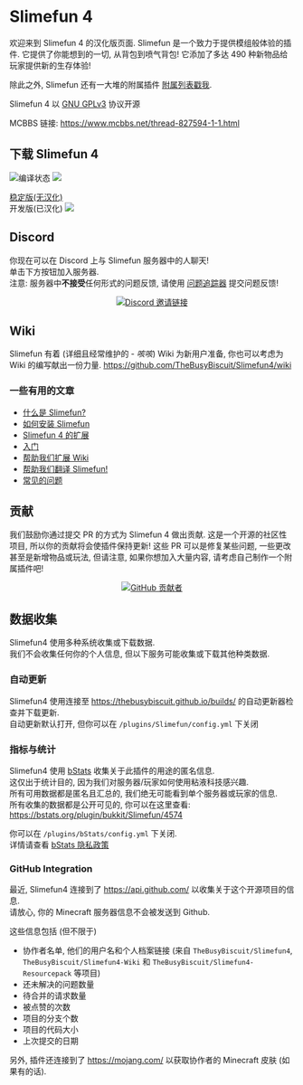 # Slimefun 4
欢迎来到 Slimefun 4 的汉化版页面. Slimefun 是一个致力于提供模组般体验的插件. 它提供了你能想到的一切, 从背包到喷气背包!
它添加了多达 490 种新物品给玩家提供新的生存体验!

除此之外, Slimefun 还有一大堆的附属插件 [附属列表戳我](https://github.com/TheBusyBiscuit/Slimefun4/wiki/Addons).

Slimefun 4 以 [GNU GPLv3](https://github.com/TheBusyBiscuit/Slimefun4/blob/master/LICENSE) 协议开源

MCBBS 链接: https://www.mcbbs.net/thread-827594-1-1.html

## 下载 Slimefun 4
![编译状态](https://github.com/StarWishsama/Slimefun4/workflows/Java%20CI/badge.svg)
<a href="https://github.com/StarWishsama/Slimefun4/issues">
  <img src="https://img.shields.io/github/issues/StarWishsama/Slimefun4.svg?style=popout">
</a> 

[稳定版(无汉化)](https://thebusybiscuit.github.io/builds/TheBusyBiscuit/Slimefun4/stable/)<br>
开发版(已汉化)
<a href="https://github.com/StarWishsama/Slimefun4/releases/latest">
  <img src="https://img.shields.io/github/v/release/StarWishSama/Slimefun4?include_prereleases">
</a></br>

## Discord
你现在可以在 Discord 上与 Slimefun 服务器中的人聊天!<br>
单击下方按钮加入服务器.<br>
注意: 服务器中**不接受**任何形式的问题反馈, 请使用 [问题追踪器](https://github.com/TheBusyBiscuit/Slimefun4/issues) 提交问题反馈!

<p align="center">
  <a href="https://discord.gg/fsD4Bkh">
    <img src="https://img.shields.io/discord/565557184348422174?color=7289DA&label=Discord&style=for-the-badge" alt="Discord 邀请链接"/>
  </a>
</p>

## Wiki
Slimefun 有着 (详细且经常维护的 - *咳咳*) Wiki 为新用户准备, 
你也可以考虑为 Wiki 的编写献出一份力量.
https://github.com/TheBusyBiscuit/Slimefun4/wiki

### 一些有用的文章
* [什么是 Slimefun?](https://github.com/TheBusyBiscuit/Slimefun4/wiki/Slimefun-in-a-nutshell)
* [如何安装 Slimefun](https://github.com/TheBusyBiscuit/Slimefun4/wiki/Installing-Slimefun)
* [Slimefun 4 的扩展](https://github.com/TheBusyBiscuit/Slimefun4/wiki/Addons)
* [入门](https://github.com/TheBusyBiscuit/Slimefun4/wiki/Getting-Started)
* [帮助我们扩展 Wiki](https://github.com/TheBusyBiscuit/Slimefun4/wiki/Expanding-the-Wiki)
* [帮助我们翻译 Slimefun!](https://github.com/TheBusyBiscuit/Slimefun4/wiki/Translating-Slimefun)
* [常见的问题](https://github.com/TheBusyBiscuit/Slimefun4/wiki/Common-Issues)

## 贡献
我们鼓励你通过提交 PR 的方式为 Slimefun 4 做出贡献.
这是一个开源的社区性项目, 所以你的贡献将会使插件保持更新!
这些 PR 可以是修复某些问题, 一些更改甚至是新增物品或玩法,
但请注意, 如果你想加入大量内容, 请考虑自己制作一个附属插件吧!

<p align="center">
  <a href="https://github.com/TheBusyBiscuit/Slimefun4/graphs/contributors">
    <img alt="GitHub 贡献者" src="https://img.shields.io/github/contributors/TheBusyBiscuit/Slimefun4?style=for-the-badge">
  </a>
</p>

## 数据收集
Slimefun4 使用多种系统收集或下载数据.<br>
我们不会收集任何你的个人信息, 但以下服务可能收集或下载其他种类数据.

### 自动更新
Slimefun4 使用连接至 https://thebusybiscuit.github.io/builds/ 的自动更新器检查并下载更新.<br>
自动更新默认打开, 但你可以在 `/plugins/Slimefun/config.yml` 下关闭<br>

### 指标与统计
Slimefun4 使用 [bStats](https://bstats.org/plugin/bukkit/Slimefun/4574) 收集关于此插件的用途的匿名信息.<br>
这仅出于统计目的, 因为我们对服务器/玩家如何使用粘液科技感兴趣.<br>
所有可用数据都是匿名且汇总的, 我们绝无可能看到单个服务器或玩家的信息.<br>
所有收集的数据都是公开可见的, 你可以在这里查看: https://bstats.org/plugin/bukkit/Slimefun/4574

你可以在 `/plugins/bStats/config.yml` 下关闭.<br>
详情请查看 [bStats 隐私政策](https://bstats.org/privacy-policy)

### GitHub Integration
最近, Slimefun4 连接到了 https://api.github.com/ 以收集关于这个开源项目的信息.<br>
请放心, 你的 Minecraft 服务器信息不会被发送到 Github.

这些信息包括 (但不限于)
* 协作者名单, 他们的用户名和个人档案链接 (来自 `TheBusyBiscuit/Slimefun4`, `TheBusyBiscuit/Slimefun4-Wiki` 和 `TheBusyBiscuit/Slimefun4-Resourcepack` 等项目)
* 还未解决的问题数量
* 待合并的请求数量
* 被点赞的次数
* 项目的分支个数
* 项目的代码大小
* 上次提交的日期

另外, 插件还连接到了 https://mojang.com/ 以获取协作者的 Minecraft 皮肤 (如果有的话).
